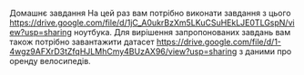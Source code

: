 Домашнє завдання
На цей раз вам потрібно виконати завдання з цього https://drive.google.com/file/d/1jC_A0ukrBzXm5LKuCSuHEkLJE0TLGspN/view?usp=sharing ноутбука. Для вирішення запропонованих завдань вам також потрібно завантажити датасет https://drive.google.com/file/d/1-4wgz9AFXrD3tZfqHJLMhCmy4BUzAX96/view?usp=sharing з даними про оренду велосипедів.
